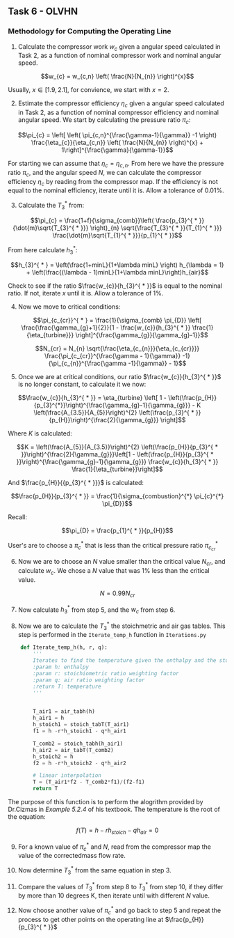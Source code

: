 ## Task 6 - OLVHN

### Methodology for Computing the Operating Line 

1. Calculate the compressor work $w_{c}$ given a angular speed calculated in Task 2, as a function of nominal compressor work and nominal angular speed.

<div align="center">

$$w_{c} = w_{c,n} \left( \frac{N}{N_{n}} \right)^{x}$$

</div>

Usually, $x \in [1.9, 2.1]$, for convience, we start with $x = 2$.

2. Estimate the compressor efficiency $\eta_{c}$ given a angular speed calculated in Task 2, as a function of nominal compressor efficiency and nominal angular speed. We start by calculating the pressure ratio $\pi_{c}$:

<div align="center">

$$\pi_{c} = \left[ \left( \pi_{c,n}^{\frac{\gamma-1}{\gamma}} -1 \right) \frac{\eta_{c}}{\eta_{c,n}} \left( \frac{N}{N_{n}} \right)^{x} + 1\right]^{\frac{\gamma}{\gamma-1}}$$

</div>


For starting we can assume that $\eta_{c} = \eta_{c,n}$. From here we have the pressure ratio $\pi_{c}$, and the angular speed $N$, we can calculate the compressor efficiency $\eta_{c}$ by reading from the compressor map. If the efficiency is not equal to the nominal efficiency, iterate until it is. Allow a tolerance of 0.01%.

3. Calculate the $T_{3}^{ * }$ from:

<div align="center">

$$\pi_{c} = \frac{1+f}{\sigma_{comb}}\left( \frac{p_{3}^{ * }}{\dot{m}\sqrt{T_{3}^{ * }}} \right)_{n} \sqrt{\frac{T_{3}^{ * }}{T_{1}^{ * }}} \frac{\dot{m}\sqrt{T_{1}^{ * }}}{p_{1}^{ * }}$$

</div>

From here calculate $h_{3}^{ * }$:

<div align="center">

$$h_{3}^{ * } = \left(\frac{1+minL}{1+\lambda minL} \right) h_{\lambda = 1} + \left(\frac{(\lambda - 1)minL}{1+\lambda minL}\right)h_{air}$$

</div>

Check to see if the ratio $\frac{w_{c}}{h_{3}^{ * }}$ is equal to the nominal ratio. If not, iterate $x$ until it is. Allow a tolerance of 1%.

4. Now we move to critical conditions:

<div align="center">

$$\pi_{c_{cr}}^{ * } = \frac{1}{\sigma_{comb} \pi_{D}} \left[ \frac{\frac{\gamma_{g}+1}{2}}{1 - \frac{w_{c}}{h_{3}^{ * }} \frac{1}{\eta_{turbine}}} \right]^{\frac{\gamma_{g}}{\gamma_{g}-1}}$$

$$N_{cr} = N_{n} \sqrt{\frac{\eta_{c_{n}}}{\eta_{c_{cr}}}} \frac{\pi_{c_{cr}}^{\frac{\gamma - 1}{\gamma}} -1}{\pi_{c_{n}}^{\frac{\gamma -1}{\gamma}} - 1}$$

</div>

5. Once we are at critical conditions, our ratio $\frac{w_{c}}{h_{3}^{ * }}$ is no longer constant, to calculate it we now:

<div align="center">

$$\frac{w_{c}}{h_{3}^{ * }} = \eta_{turbine} \left[ 1 - \left(\frac{p_{H}}{p_{3}^{*}}\right)^{\frac{\gamma_{g}-1}{\gamma_{g}}} - K \left(\frac{A_{3.5}}{A_{5}}\right)^{2} \left(\frac{p_{3}^{ * }}{p_{H}}\right)^{\frac{2}{\gamma_{g}}} \right]$$

</div>

Where $K$ is calculated:

<div align="center">

$$K = \left(\frac{A_{5}}{A_{3.5}}\right)^{2} \left(\frac{p_{H}}{p_{3}^{ * }}\right)^{\frac{2}{\gamma_{g}}}\left[1 - \left(\frac{p_{H}}{p_{3}^{ * }}\right)^{\frac{\gamma_{g}-1}{\gamma_{g}}} \frac{w_{c}}{h_{3}^{ * }} \frac{1}{\eta_{turbine}}\right]$$

</div>

And $\frac{p_{H}}{{p_{3}^{ * }}}$ is calculated:

<div align="center">
 
 $$\frac{p_{H}}{p_{3}^{ * }} = \frac{1}{\sigma_{combustion}^{*} \pi_{c}^{*} \pi_{D}}$$

</div>

Recall:

<div align="center">

$$\pi_{D} = \frac{p_{1}^{ * }}{p_{H}}$$

</div>

User's are to choose a $\pi_{c}^{ * }$ that is less than the critical pressure ratio $\pi_{c_{cr}}^{ * }$

6. Now we are to choose an $N$ value smaller than the critical value $N_{cr}$, and calculate $w_{c}$.
  We chose a $N$ value that was 1\% less than the critical value.

<div align="center">

$$N = 0.99 N_{cr}$$

</div>

7. Now calculate $h_{3}^{ * }$ from step 5, and the $w_{c}$ from step 6.

8. Now we are to calculate the $T_{3}^{ * }$ the stoichmetric and air gas tables. This step is performed in the `Iterate_temp_h` function in `Iterations.py`


```python
    def Iterate_temp_h(h, r, q):
        '''
        Iterates to find the temperature given the enthalpy and the stoichiometric ratio
        :param h: enthalpy
        :param r: stoichiometric ratio weighting factor
        :param q: air ratio weighting factor
        :return T: temperature
        '''


        T_air1 = air_tabh(h)
        h_air1 = h
        h_stoich1 = stoich_tabT(T_air1)
        f1 = h -r*h_stoich1 - q*h_air1

        T_comb2 = stoich_tabh(h_air1)
        h_air2 = air_tabT(T_comb2)
        h_stoich2 = h
        f2 = h -r*h_stoich2 - q*h_air2

        # linear interpolation
        T = (T_air1*f2 - T_comb2*f1)/(f2-f1)
        return T
```

The purpose of this function is to perform the alogrithm provided by Dr.Cizmas in _Example 5.2.4_ of his textbook. The temperature is the root of the equation:

<div align="center">

$$f(T) = h - r h_{stoich} - q h_{air} = 0$$

</div>

9. For a known value of $\pi_{c}^{ * }$ and $N$, read from the compressor map the value of the correctedmass flow rate.

10. Now determine $T_{3}^{ * }$ from the same equation in step 3.

11. Compare the values of $T_{3}^{ * }$ from step 8 to $T_{3}^{ * }$ from step 10, if they differ by more than 10 degrees K, then iterate until with different $N$ value.

12. Now choose another value of $\pi_{c}^{ * }$ and go back to step 5 and repeat the process to get other points on the operating line at $\frac{p_{H}}{p_{3}^{ * }}$ 